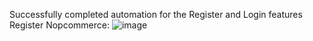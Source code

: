 Successfully completed automation for the Register and Login features
Register Nopcommerce:
![image](https://github.com/user-attachments/assets/090f8b2f-4754-486d-abe7-3bdded59e84c)
